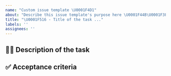```yaml
---
name: "Custom issue template \U0001F4D1"
about: "Describe this issue template's purpose here \U0001F44B\U0001F3FC"
title: "\U0001F516 - Title of the task ..."
labels: ''
assignees: ''
---
```


## ✍🏼 Description of the task

<!--
Explain here why the repository needs this change, explain the US with your own words.
In case of a technical user story, this is more than mandatory.
-->

## ✅ Acceptance criteria

<!-- Explain here what needs to be done to validate this task -->

<!-- ⚠️ Do not forget to link the pull request to the ticket ⚠️ -->

<!-- ℹ️ You can add the usual customer tags to indicate where the task is located -->
